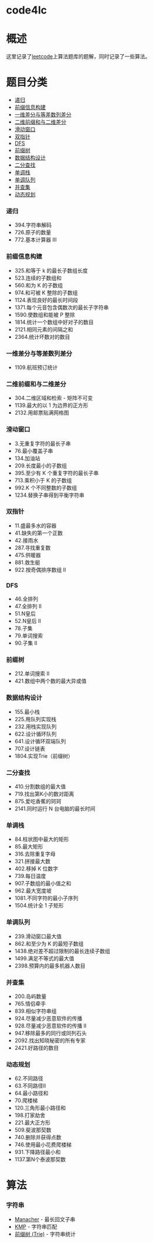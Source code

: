 # code4lc

# 概述

这里记录了[leetcode](https://leetcode.cn)上算法题库的题解，同时记录了一些算法。

# 题目分类

- [递归](#递归)
- [前缀信息构建](#前缀信息构建)
- [一维差分与等差数列差分](#一维差分与等差数列差分)
- [二维前缀和与二维差分](#二维前缀和与二维差分)
- [滑动窗口](#滑动窗口)
- [双指针](#双指针)
- [DFS](#DFS)
- [前缀树](#前缀树)
- [数据结构设计](#数据结构设计)
- [二分查找](#二分查找)
- [单调栈](#单调栈)
- [单调队列](#单调队列)
- [并查集](#并查集)
- [动态规划](#动态规划)

### 递归

- 394.字符串解码
- 726.原子的数量
- 772.基本计算器 III

### 前缀信息构建

- 325.和等于 k 的最长子数组长度
- 523.连续的子数组和
- 560.和为 K 的子数组
- 974.和可被 K 整除的子数组
- 1124.表现良好的最长时间段
- 1371.每个元音包含偶数次的最长子字符串
- 1590.使数组和能被 P 整除
- 1814.统计一个数组中好对子的数目
- 2121.相同元素的间隔之和
- 2364.统计坏数对的数目

### 一维差分与等差数列差分

- 1109.航班预订统计

### 二维前缀和与二维差分

- 304.二维区域和检索 - 矩阵不可变
- 1139.最大的以 1 为边界的正方形
- 2132.用邮票贴满网格图

### 滑动窗口

- 3.无重复字符的最长子串
- 76.最小覆盖子串
- 134.加油站
- 209.长度最小的子数组
- 395.至少有 K 个重复字符的最长子串
- 713.乘积小于 K 的子数组
- 992.K 个不同整数的子数组
- 1234.替换子串得到平衡字符串

### 双指针

- 11.盛最多水的容器
- 41.缺失的第一个正数
- 42.接雨水
- 287.寻找重复数
- 475.供暖器
- 881.救生艇
- 922.按奇偶排序数组 II

### DFS

- 46.全排列
- 47.全排列 II
- 51.N皇后
- 52.N皇后 II
- 78.子集
- 79.单词搜索
- 90.子集 II

### 前缀树

- 212.单词搜索 II
- 421.数组中两个数的最大异或值

### 数据结构设计

- 155.最小栈
- 225.用队列实现栈
- 232.用栈实现队列
- 622.设计循环队列
- 641.设计循环双端队列
- 707.设计链表
- 1804.实现Trie（前缀树）

### 二分查找

- 410.分割数组的最大值
- 719.找出第K小的数对距离
- 875.爱吃香蕉的珂珂
- 2141.同时运行 N 台电脑的最长时间

### 单调栈

- 84.柱状图中最大的矩形
- 85.最大矩形
- 316.去除重复字母
- 321.拼接最大数
- 402.移掉 K 位数字
- 739.每日温度
- 907.子数组的最小值之和
- 962.最大宽度坡
- 1081.不同字符的最小子序列
- 1504.统计全 1 子矩形

### 单调队列

- 239.滑动窗口最大值
- 862.和至少为 K 的最短子数组
- 1438.绝对差不超过限制的最长连续子数组
- 1499.满足不等式的最大值
- 2398.预算内的最多机器人数目

### 并查集

- 200.岛屿数量
- 765.情侣牵手
- 839.相似字符串组
- 924.尽量减少恶意软件的传播
- 928.尽量减少恶意软件的传播 II
- 947.移除最多的同行或同列石头
- 2092.找出知晓秘密的所有专家
- 2421.好路径的数目

### 动态规划

- 62.不同路径
- 63.不同路径II
- 64.最小路径和
- 70.爬楼梯
- 120.三角形最小路径和
- 198.打家劫舍
- 221.最大正方形
- 509.斐波那契数
- 740.删除并获得点数
- 746.使用最小花费爬楼梯
- 931.下降路径最小和
- 1137.第N个泰波那契数

# 算法

### 字符串

* [Manacher](./src/com/lynx/algo/string/Manacher.java) - 最长回文子串
* [KMP](./src/com/lynx/algo/string/Kmp.java) - 字符串匹配
* [前缀树 (Trie)](./src/com/lynx/algo/string/Trie.java) - 字符串统计
